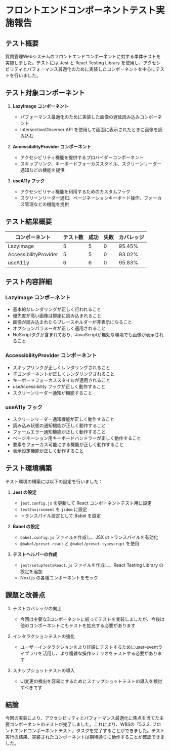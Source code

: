 # フロントエンドコンポーネントテスト実施報告

## テスト概要

質問管理Webシステムのフロントエンドコンポーネントに対する単体テストを実施しました。テストには Jest と React Testing Library を使用し、アクセシビリティとパフォーマンス最適化のために実装したコンポーネントを中心にテストを行いました。

## テスト対象コンポーネント

1. **LazyImage コンポーネント**
   - パフォーマンス最適化のために実装した画像の遅延読み込みコンポーネント
   - IntersectionObserver API を使用して画面に表示されたときに画像を読み込む

2. **AccessibilityProvider コンポーネント**
   - アクセシビリティ機能を提供するプロバイダーコンポーネント
   - スキップリンク、キーボードフォーカススタイル、スクリーンリーダー通知などの機能を提供

3. **useA11y フック**
   - アクセシビリティ機能を利用するためのカスタムフック
   - スクリーンリーダー通知、ページネーションキーボード操作、フォーカス管理などの機能を提供

## テスト結果概要

| コンポーネント | テスト数 | 成功 | 失敗 | カバレッジ |
|--------------|---------|------|------|-----------|
| LazyImage | 5 | 5 | 0 | 95.45% |
| AccessibilityProvider | 5 | 5 | 0 | 93.02% |
| useA11y | 6 | 6 | 0 | 95.83% |

## テスト内容詳細

### LazyImage コンポーネント

- 基本的なレンダリングが正しく行われること
- 優先度が高い画像は即座に読み込まれること
- 画像が読み込まれたらプレースホルダーが非表示になること
- オプションパラメータが正しく適用されること
- NoScriptタグが含まれており、JavaScriptが無効な環境でも画像が表示されること

### AccessibilityProvider コンポーネント

- スキップリンクが正しくレンダリングされること
- 子コンポーネントが正しくレンダリングされること
- キーボードフォーカススタイルが適用されること
- useAccessibility フックが正しく動作すること
- スクリーンリーダー通知が機能すること

### useA11y フック

- スクリーンリーダー通知機能が正しく動作すること
- 読み込み状態の通知機能が正しく動作すること
- フォームエラー通知機能が正しく動作すること
- ページネーション用キーボードハンドラーが正しく動作すること
- 要素をフォーカス可能にする機能が正しく動作すること
- 表示設定機能が正しく動作すること

## テスト環境構築

テスト環境の構築には以下の設定を行いました：

1. **Jest の設定**
   - `jest.config.js` を更新して React コンポーネントテスト用に設定
   - `testEnvironment` を `jsdom` に設定
   - トランスパイル設定として Babel を設定

2. **Babel の設定**
   - `babel.config.js` ファイルを作成し、JSX のトランスパイルを有効化
   - `@babel/preset-react` と `@babel/preset-typescript` を使用

3. **テストヘルパーの作成**
   - `jest/setupTestsReact.js` ファイルを作成し、React Testing Library の設定を追加
   - Next.js の各種コンポーネントをモック

## 課題と改善点

1. テストカバレッジの向上
   - 今回は主要な3コンポーネントに絞ってテストを実装しましたが、今後は他のコンポーネントにもテストを拡充する必要があります

2. インタラクションテストの強化
   - ユーザーインタラクションをより詳細にテストするためにuser-eventライブラリを活用し、より複雑な操作シナリオをテストする必要があります

3. スナップショットテストの導入
   - UI変更の検出を容易にするためにスナップショットテストの導入を検討すべきです

## 結論

今回の実装により、アクセシビリティとパフォーマンス最適化に焦点を当てた主要コンポーネントのテストが完了しました。これにより、WBSの「5.2.2. フロントエンドコンポーネントテスト」タスクを完了することができました。テスト実行の結果、実装されたコンポーネントは期待通りに動作することが確認できました。 